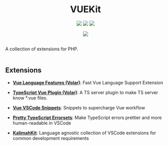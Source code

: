 <h1 align="center">VUEKit</h1>
<p align="center">
<a target="_blank" href="https://marketplace.visualstudio.com/items?itemName=KalimahApps.vuekit">
  <img src="https://img.shields.io/visual-studio-marketplace/v/KalimahApps.vuekit?style=flat-square"></a>
  <a target="_blank" href="https://marketplace.visualstudio.com/items?itemName=KalimahApps.vuekit">
  <img src="https://img.shields.io/visual-studio-marketplace/azure-devops/installs/total/KalimahApps.vuekit?style=flat-square"></a>
<a target="_blank" href="https://marketplace.visualstudio.com/items?itemName=KalimahApps.vuekit">
  <img src="https://img.shields.io/visual-studio-marketplace/d/KalimahApps.vuekit?style=flat-square"></a>
</p>
<p align="center">
<a target=_blank href="https://twitter.com/KalimahApps">
  <img src="https://img.shields.io/twitter/follow/KalimahApps?style=for-the-badge">
</a>
</p>
<br>
A collection of extensions for PHP.
<br>
<br>

## Extensions
- **[Vue Language Features (Volar)](https://marketplace.visualstudio.com/items?itemName=Vue.volar)**: Fast Vue Language Support Extension

- **[TypeScript Vue Plugin (Volar)](https://marketplace.visualstudio.com/items?itemName=Vue.vscode-typescript-vue-plugin)**: A TS server plugin to make TS server know *.vue files.

- **[Vue VSCode Snippets](https://marketplace.visualstudio.com/items?itemName=sdras.vue-vscode-snippets)**: Snippets to supercharge Vue workflow

- **[Pretty TypeScript Errorsets](https://marketplace.visualstudio.com/items?itemName=yoavbls.pretty-ts-errors)**: Make TypeScript errors prettier and more human-readable in VSCode

- **[KalimahKit](https://marketplace.visualstudio.com/items?itemName=KalimahApps.kalimahkit)**: Language agnostic collection of VSCode extensions for common development requirements
